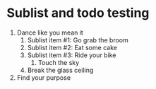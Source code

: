 # Sublist and todo testing

1. Dance like you mean it
    1. Sublist item #1: Go grab the broom
    2. Sublist item #2: Eat some cake
    3. Sublist item #3: Ride your bike
        1. Touch the sky
    4. Break the glass ceiling
2. Find your purpose

